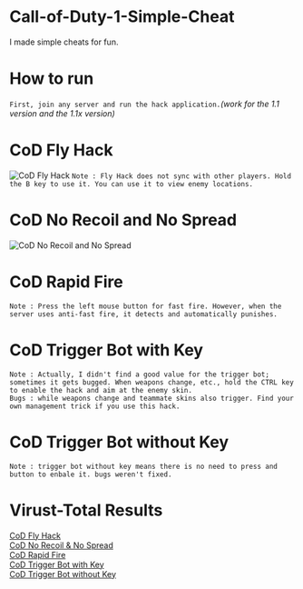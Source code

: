 # Call-of-Duty-1-Simple-Cheat
I made simple cheats for fun.

# How to run

`First, join any server and run the hack application.`*(work for the 1.1 version and the 1.1x version)*  

# CoD Fly Hack
![CoD Fly Hack](https://github.com/fionnlee/Call-of-Duty-1-Simple-Cheat/blob/main/screenshots/flyhack.jpg)
`Note : Fly Hack does not sync with other players. Hold the B key to use it. You can use it to view enemy locations.`

# CoD No Recoil and No Spread

![CoD No Recoil and No Spread](https://github.com/fionnlee/Call-of-Duty-1-Simple-Cheat/blob/main/screenshots/no-recoil-%26-no-spread.jpg)

# CoD Rapid Fire

`Note : Press the left mouse button for fast fire. However, when the server uses anti-fast fire, it detects and automatically punishes.`

# CoD Trigger Bot with Key

`Note : Actually, I didn't find a good value for the trigger bot; sometimes it gets bugged. When weapons change, etc., hold the CTRL key to enable the hack and aim at the enemy skin.`
<br>
`Bugs : while weapons change and teammate skins also trigger. Find your own management trick if you use this hack.`

# CoD Trigger Bot without Key

`Note : trigger bot without key means there is no need to press and button to enbale it. bugs weren't fixed.`

# Virust-Total Results

[CoD Fly Hack](https://www.virustotal.com/gui/url/a765414d9280099c5184cc6e186bea82015374ccfed60d3ee21951ac787e21b4/detection)
<br>
[CoD No Recoil & No Spread](https://www.virustotal.com/gui/url/b3442d809a5a72e35111f1aba49d69bd3d31a6cbf0ef66e12ff1bbd85b02426e?nocache=1)
<br>
[CoD Rapid Fire](https://www.virustotal.com/gui/url/7d064b9f7cba191bbf083a549d222989b9a2c3ee09f713b4caedb698b5234a0b?nocache=1)
<br>
[CoD Trigger Bot with Key](https://www.virustotal.com/gui/url/d110844c92fcf172ebd7e5ce0c105ca1fe0cde6455e255c70f1244476f6cfc26?nocache=1)
<br>
[CoD Trigger Bot without Key](https://www.virustotal.com/gui/url/1ff2b7a5c9ed47d34a32e95b481727c76ec4ff389b7eb6b16569d54c2ca04a3f?nocache=1)


